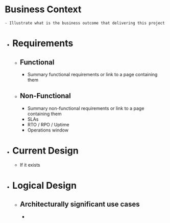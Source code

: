 # Business Context
	- Illustrate what is the business outcome that delivering this project
- # Requirements
	- ## Functional
		- Summary functional requirements or link to a page containing them
	- ## Non-Functional
		- Summary non-functional requirements or link to a page containing them
		- SLAs
		- RTO / RPO / Uptime
		- Operations window
- # Current Design
	- If it exists
- # Logical Design
	- ## Architecturally significant use cases
		-